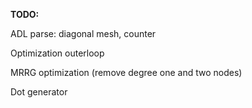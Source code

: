 **TODO:**

ADL parse: diagonal mesh, counter

Optimization outerloop

MRRG optimization (remove degree one and two nodes)

Dot generator
